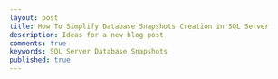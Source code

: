 ```yaml
---
layout: post
title: How To Simplify Database Snapshots Creation in SQL Server
description: Ideas for a new blog post
comments: true
keywords: SQL Server Database Snapshots
published: true
---
```


